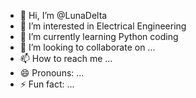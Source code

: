 - 👋 Hi, I’m @LunaDelta
- 👀 I’m interested in Electrical Engineering 
- 🌱 I’m currently learning Python coding 
- 💞️ I’m looking to collaborate on ...
- 📫 How to reach me ...
- 😄 Pronouns: ...
- ⚡ Fun fact: ...

<!---
LunaDelta/LunaDelta is a ✨ special ✨ repository because its `README.md` (this file) appears on your GitHub profile.
You can click the Preview link to take a look at your changes.
--->
